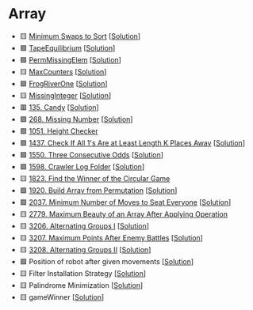 # Array

- 🟨 [Minimum Swaps to Sort](https://www.geeksforgeeks.org/problems/minimum-swaps/1) [[Solution](./minimum-swaps-to-sort.md)]
- 🟩 [TapeEquilibrium](https://app.codility.com/programmers/lessons/3-time_complexity/tape_equilibrium/) [[Solution](./TapeEquilibrium.md)]
- 🟩 [PermMissingElem](https://app.codility.com/programmers/lessons/3-time_complexity/perm_missing_elem/) [[Solution](./PermMissingElem.md)]
- 🟨 [MaxCounters](https://app.codility.com/programmers/lessons/4-counting_elements/max_counters/) [[Solution](./MaxCounters.md)]
- 🟩 [FrogRiverOne](https://app.codility.com/programmers/lessons/4-counting_elements/frog_river_one/) [[Solution](./FrogRiverOne.md)]
- 🟨 [MissingInteger](https://app.codility.com/programmers/lessons/4-counting_elements/missing_integer/) [[Solution](./MissingInteger.md)]
- 🟥 [135\. Candy](https://leetcode.com/problems/candy/) [[Solution](./135.candy.md)]
- 🟩 [268\. Missing Number](https://leetcode.com/problems/missing-number/) [[Solution](./268.missing-number.md)]
- 🟩 [1051\. Height Checker](https://leetcode.com/problems/height-checker/)
- 🟩 [1437\. Check If All 1's Are at Least Length K Places Away](https://leetcode.com/problems/check-if-all-1s-are-at-least-length-k-places-away/) [[Solution](./1437.check-if-all-1's-are-at-least-length-k-places-away.md)]
- 🟩 [1550\. Three Consecutive Odds](https://leetcode.com/problems/three-consecutive-odds/) [[Solution](./1550.three-consecutive-odds.md)]
- 🟩 [1598\. Crawler Log Folder](https://leetcode.com/problems/crawler-log-folder/) [[Solution](./1598.crawler-log-folder.md)]
- 🟨 [1823\. Find the Winner of the Circular Game](https://leetcode.com/problems/find-the-winner-of-the-circular-game/)
- 🟩 [1920\. Build Array from Permutation](https://leetcode.com/problems/build-array-from-permutation/) [[Solution](./1920.build-array-from-permutation.md)]
- 🟩 [2037\. Minimum Number of Moves to Seat Everyone](https://leetcode.com/problems/minimum-number-of-moves-to-seat-everyone/) [[Solution](./2037.minimum-number-of-moves-to-seat-everyone.md)]
- 🟨 [2779\. Maximum Beauty of an Array After Applying Operation](https://leetcode.com/problems/maximum-beauty-of-an-array-after-applying-operation/)
- 🟨 [3206\. Alternating Groups I](https://leetcode.com/problems/alternating-groups-i/) [[Solution](./3206.alternating-groups-i.md)]
- 🟨 [3207\. Maximum Points After Enemy Battles](https://leetcode.com/problems/maximum-points-after-enemy-battles/) [[Solution](./3207.maximum-points-after-enemy-battles.md)]
- 🟨 [3208\. Alternating Groups II](https://leetcode.com/problems/alternating-groups-ii/) [[Solution](./3208.alternating-groups-ii.md)]
- 🟩 Position of robot after given movements [[Solution](./position-of-robot-after-given-movements.md)]
- 🟨 Filter Installation Strategy [[Solution](./filter-installation-strategy.md)]
- 🟨 Palindrome Minimization [[Solution](./palindrome-minimization.md)]
- 🟨 gameWinner [[Solution](./gameWinner.md)]
